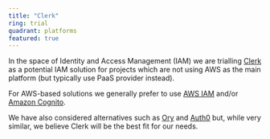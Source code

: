 ```yaml
---
title: "Clerk"
ring: trial
quadrant: platforms
featured: true
---
```


In the space of Identity and Access Management (IAM) we are trialling <a href="https://clerk.dev/">Clerk</a> as a potential IAM solution for projects which are not using AWS as the main platform (but typically use PaaS provider instead).

For AWS-based solutions we generally prefer to use <a href="aws-iam.html">AWS IAM</a> and/or <a href="https://aws.amazon.com/cognito/">Amazon Cognito</a>.

We have also considered alternatives such as <a href="https://www.ory.sh/">Ory</a> and <a href="https://auth0.com/">Auth0</a> but, while very similar, we believe Clerk will be the best fit for our needs.

